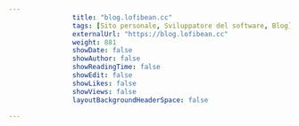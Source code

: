 ---
                title: "blog.lofibean.cc"
                tags: [Sito personale, Sviluppatore del software, Blog]
                externalUrl: "https://blog.lofibean.cc"
                weight: 881
                showDate: false
                showAuthor: false
                showReadingTime: false
                showEdit: false
                showLikes: false
                showViews: false
                layoutBackgroundHeaderSpace: false
                ---

